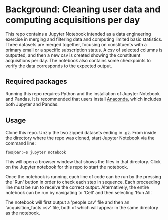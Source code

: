 

# Background: Cleaning user data and computing acquisitions per day

This repo contains a Jupyter Notebook intended as a data engineering exercise in merging and filtering data and computing limited basic statistics. Three datasets are merged together, focusing on constituents with a primary email or a specific subscription status. A csv of selected columns is outputted, and then a new csv is created showing the constituent acquisitions per day. The notebook also contains some checkpoints to verify the data corresponds to the expected output.

## Required packages

Running this repo requires Python and the installation of Jupyter Notebook and Pandas. It is recommended that users install [Anaconda](https://docs.anaconda.com/anaconda/install/index.html), which includes both Jupyter and Pandas.

## Usage

Clone this repo. Unzip the two zipped datasets ending in .gz. From inside the directory where the repo was cloned, start Jupyter Notebook via the command line:

```console
foo@bar:~$ jupyter notebook
```
This will open a browser window that shows the files in that directory. Click on the Jupyter notebook for this repo to start the notebook.

Once the notebook is running, each line of code can be run by the pressing the 'Run' button in order to check each step in sequence. Each proceeding line must be run to receive the correct output. Alternatively, the entire notebook can be run by navigating to 'Cell' and then selecting 'Run All'. 

The notebook will first output a 'people.csv' file and then an 'acquisition_facts.csv' file, both of which will appear in the same directory as the notebook.